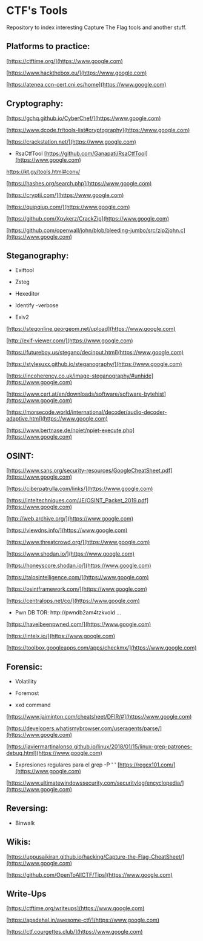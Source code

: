 # CTF's Tools 

Repository to index interesting Capture The Flag tools and another stuff.

## Platforms to practice:

[https://ctftime.org/](https://www.google.com)

[https://www.hackthebox.eu/](https://www.google.com)

[https://atenea.ccn-cert.cni.es/home](https://www.google.com)


## Cryptography:

[https://gchq.github.io/CyberChef/](https://www.google.com)

[https://www.dcode.fr/tools-list#cryptography](https://www.google.com)

[https://crackstation.net/](https://www.google.com)

* RsaCtfTool [https://github.com/Ganapati/RsaCtfTool](https://www.google.com)

[https://kt.gy/tools.html#conv/ ](https://www.google.com)

[https://hashes.org/search.php](https://www.google.com)

[https://cryptii.com/](https://www.google.com)

[https://quipqiup.com/](https://www.google.com)

[https://github.com/Xpykerz/CrackZip](https://www.google.com) 

[https://github.com/openwall/john/blob/bleeding-jumbo/src/zip2john.c](https://www.google.com)


## Steganography:

* Exiftool

* Zsteg

* Hexeditor

* Identify -verbose

* Exiv2

[https://stegonline.georgeom.net/upload](https://www.google.com) 

[http://exif-viewer.com/](https://www.google.com)

[https://futureboy.us/stegano/decinput.html](https://www.google.com)

[https://stylesuxx.github.io/steganography/](https://www.google.com)

[https://incoherency.co.uk/image-steganography/#unhide](https://www.google.com)

[https://www.cert.at/en/downloads/software/software-bytehist](https://www.google.com)

[https://morsecode.world/international/decoder/audio-decoder-adaptive.html](https://www.google.com)

[https://www.bertnase.de/npiet/npiet-execute.php](https://www.google.com)

## OSINT:
 
[https://www.sans.org/security-resources/GoogleCheatSheet.pdf](https://www.google.com)

[https://ciberpatrulla.com/links/](https://www.google.com)

[https://inteltechniques.com/JE/OSINT_Packet_2019.pdf](https://www.google.com)

[http://web.archive.org/](https://www.google.com)

[https://viewdns.info/](https://www.google.com)

[https://www.threatcrowd.org/](https://www.google.com)

[https://www.shodan.io/](https://www.google.com)

[https://honeyscore.shodan.io/](https://www.google.com)

[https://talosintelligence.com/](https://www.google.com)

[https://osintframework.com/](https://www.google.com)

[https://centralops.net/co/](https://www.google.com)

* Pwn DB TOR:  http://pwndb2am4tzkvold ...

[https://haveibeenpwned.com/](https://www.google.com)

[https://intelx.io/](https://www.google.com)

[https://toolbox.googleapps.com/apps/checkmx/](https://www.google.com) 


## Forensic:

* Volatility

* Foremost

* xxd command

[https://www.jaiminton.com/cheatsheet/DFIR/#](https://www.google.com)

[https://developers.whatismybrowser.com/useragents/parse/](https://www.google.com) 

[https://javiermartinalonso.github.io/linux/2018/01/15/linux-grep-patrones-debug.html](https://www.google.com)

* Expresiones regulares para el grep -P ' ' [https://regex101.com/](https://www.google.com)

[https://www.ultimatewindowssecurity.com/securitylog/encyclopedia/](https://www.google.com)


## Reversing:

* Binwalk

## Wikis:

[https://uppusaikiran.github.io/hacking/Capture-the-Flag-CheatSheet/](https://www.google.com)

[https://github.com/OpenToAllCTF/Tips](https://www.google.com)


## Write-Ups

[https://ctftime.org/writeups](https://www.google.com)

[https://apsdehal.in/awesome-ctf/](https://www.google.com)

[https://ctf.courgettes.club/](https://www.google.com)






[](https://www.google.com)
